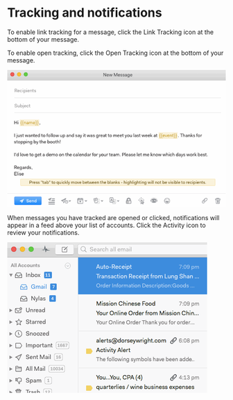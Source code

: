 <div id="container">

# Tracking and notifications

To enable link tracking for a message, click the Link Tracking icon at the bottom of your message.

To enable open tracking, click the Open Tracking icon at the bottom of your message.

![](./208488828-open_and_click_tracking.gif)

When messages you have tracked are opened or clicked, notifications will appear in a feed above your list of accounts. Click the Activity icon to review your notifications.

![](./208414088-activity_tracker.gif)

</div>
